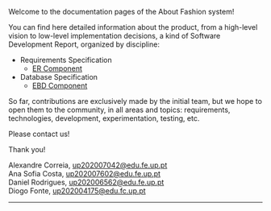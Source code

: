 Welcome to the documentation pages of the About Fashion system!

You can find here detailed information about the product, from a high-level vision to low-level implementation decisions, a kind of Software Development Report, organized by discipline:

* Requirements Specification
    * [ER Component](aboutfashion/docs/ER__Requirements_Specification_Component.md)
* Database Specification
    * [EBD Component](aboutfashion/docs/EBD_Database_Specification_Component.md)

So far, contributions are exclusively made by the initial team, but we hope to open them to the community, in all areas and topics: requirements, technologies, development, experimentation, testing, etc.

Please contact us!

Thank you!

Alexandre Correia, up202007042@edu.fe.up.pt <br> Ana Sofia Costa, up202007602@edu.fe.up.pt <br> Daniel Rodrigues, up202006562@edu.fe.up.pt <br> Diogo Fonte, up202004175@edu.fc.up.pt

---

